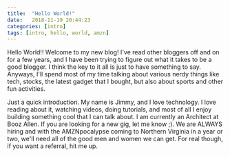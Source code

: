 ```yaml
---
title:  "Hello World!"
date:   2018-11-19 20:44:23
categories: [intro]
tags: [intro, hello, world, amzn]
---
```

Hello World!! Welcome to my new blog! I've read other bloggers off and on for a few years, and I have been trying to figure out what it takes to be a good blogger. I think the key to it all is just to have something to say. Anyways, I'll spend most of my time talking about various nerdy things like tech, stocks, the latest gadget that I bought, but also about sports and other fun activities.

Just a quick introduction. My name is Jimmy, and I love technology. I love reading about it, watching videos, doing tutorials, and most of all I enjoy building something cool that I can talk about. I am currently an Architect at Booz Allen. If you are looking for a new gig, let me know ;). We are ALWAYS hiring and with the AMZNpocalypse coming to Northern Virginia in a year or two, we'll need all of the good men and women we can get. For real though, if you want a referral, hit me up.
